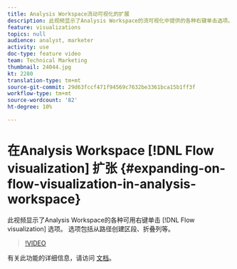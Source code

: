 ```yaml
---
title: Analysis Workspace流动可视化的扩展
description: 此视频显示了Analysis Workspace的流可视化中提供的各种右键单击选项。 选项包括从路径创建区段、折叠列等。
feature: visualizations
topics: null
audience: analyst, marketer
activity: use
doc-type: feature video
team: Technical Marketing
thumbnail: 24044.jpg
kt: 2280
translation-type: tm+mt
source-git-commit: 29d63fccf471f94569c7632be3361bca15b1ff3f
workflow-type: tm+mt
source-wordcount: '82'
ht-degree: 10%

---
```



# 在Analysis Workspace [!DNL Flow visualization] 扩张 {#expanding-on-flow-visualization-in-analysis-workspace}

此视频显示了Analysis Workspace的各种可用右键单击 [!DNL Flow visualization] 选项。 选项包括从路径创建区段、折叠列等。

>[!VIDEO](https://video.tv.adobe.com/v/24044/?quality=12)

有关此功能的详细信息，请访问 [文档](https://marketing.adobe.com/resources/help/zh_CN/analytics/analysis-workspace/flow.html)。
